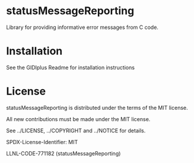 # statusMessageReporting
Library for providing informative error messages from C code.

# Installation
See the GIDIplus Readme for installation instructions

# License
statusMessageReporting is distributed under the terms of the MIT license.

All new contributions must be made under the MIT license.

See ../LICENSE, ../COPYRIGHT and ../NOTICE for details.

SPDX-License-Identifier: MIT

LLNL-CODE-771182	(statusMessageReporting)
